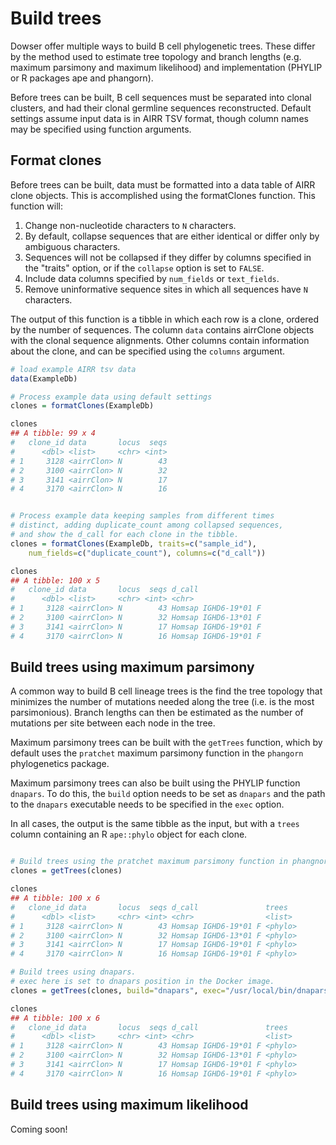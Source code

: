 # Build trees

Dowser offer multiple ways to build B cell phylogenetic trees. These differ by the method used to estimate tree topology and branch lengths (e.g. maximum parsimony and maximum likelihood) and implementation (PHYLIP or R packages ape and phangorn).

Before trees can be built, B cell sequences must be separated into clonal clusters, and had their clonal germline sequences reconstructed. Default settings assume input data is in AIRR TSV format, though column names may be specified using function arguments.

## Format clones

Before trees can be built, data must be formatted into a data table of AIRR clone objects. This is accomplished using the formatClones function. This function will:

1. Change non-nucleotide characters to `N` characters.
2. By default, collapse sequences that are either identical or differ only by ambiguous characters. 
3. Sequences will not be collapsed if they differ by columns specified in the "traits" option, or if the `collapse` option is set to `FALSE`.
4. Include data columns specified by `num_fields` or `text_fields`.
5. Remove uninformative sequence sites in which all sequences have `N` characters.

The output of this function is a tibble in which each row is a clone, ordered by the number of sequences. The column `data` contains airrClone objects with the clonal sequence alignments. Other columns contain information about the clone, and can be specified using the `columns` argument.

```r
# load example AIRR tsv data
data(ExampleDb)

# Process example data using default settings
clones = formatClones(ExampleDb)

clones
## A tibble: 99 x 4
#   clone_id data       locus  seqs
#      <dbl> <list>     <chr> <int>
# 1     3128 <airrClon> N        43
# 2     3100 <airrClon> N        32
# 3     3141 <airrClon> N        17
# 4     3170 <airrClon> N        16


# Process example data keeping samples from different times
# distinct, adding duplicate_count among collapsed sequences,
# and show the d_call for each clone in the tibble.
clones = formatClones(ExampleDb, traits=c("sample_id"),
    num_fields=c("duplicate_count"), columns=c("d_call"))

clones
## A tibble: 100 x 5
#   clone_id data       locus  seqs d_call              
#      <dbl> <list>     <chr> <int> <chr>               
# 1     3128 <airrClon> N        43 Homsap IGHD6-19*01 F
# 2     3100 <airrClon> N        32 Homsap IGHD6-13*01 F
# 3     3141 <airrClon> N        17 Homsap IGHD6-19*01 F
# 4     3170 <airrClon> N        16 Homsap IGHD6-19*01 F
```

## Build trees using maximum parsimony

A common way to build B cell lineage trees is the find the tree topology that minimizes the number of mutations needed along the tree (i.e. is the most parsimonious). Branch lengths can then be estimated as the number of mutations per site between each node in the tree.

Maximum parsimony trees can be built with the `getTrees` function, which by default uses the `pratchet` maximum parsimony function in the `phangorn` phylogenetics package.

Maximum parsimony trees can also be built using the PHYLIP function `dnapars`. To do this, the `build` option needs to be set as `dnapars` and the path to the `dnapars` executable needs to be specified in the `exec` option.

In all cases, the output is the same tibble as the input, but with a `trees` column containing an R `ape::phylo` object for each clone.

```r

# Build trees using the pratchet maximum parsimony function in phangnorn
clones = getTrees(clones)

clones
## A tibble: 100 x 6
#   clone_id data       locus  seqs d_call               trees  
#      <dbl> <list>     <chr> <int> <chr>                <list> 
# 1     3128 <airrClon> N        43 Homsap IGHD6-19*01 F <phylo>
# 2     3100 <airrClon> N        32 Homsap IGHD6-13*01 F <phylo>
# 3     3141 <airrClon> N        17 Homsap IGHD6-19*01 F <phylo>
# 4     3170 <airrClon> N        16 Homsap IGHD6-19*01 F <phylo>

# Build trees using dnapars.
# exec here is set to dnapars position in the Docker image.
clones = getTrees(clones, build="dnapars", exec="/usr/local/bin/dnapars")

clones
## A tibble: 100 x 6
#   clone_id data       locus  seqs d_call               trees  
#      <dbl> <list>     <chr> <int> <chr>                <list> 
# 1     3128 <airrClon> N        43 Homsap IGHD6-19*01 F <phylo>
# 2     3100 <airrClon> N        32 Homsap IGHD6-13*01 F <phylo>
# 3     3141 <airrClon> N        17 Homsap IGHD6-19*01 F <phylo>
# 4     3170 <airrClon> N        16 Homsap IGHD6-19*01 F <phylo>

```

## Build trees using maximum likelihood

Coming soon!


